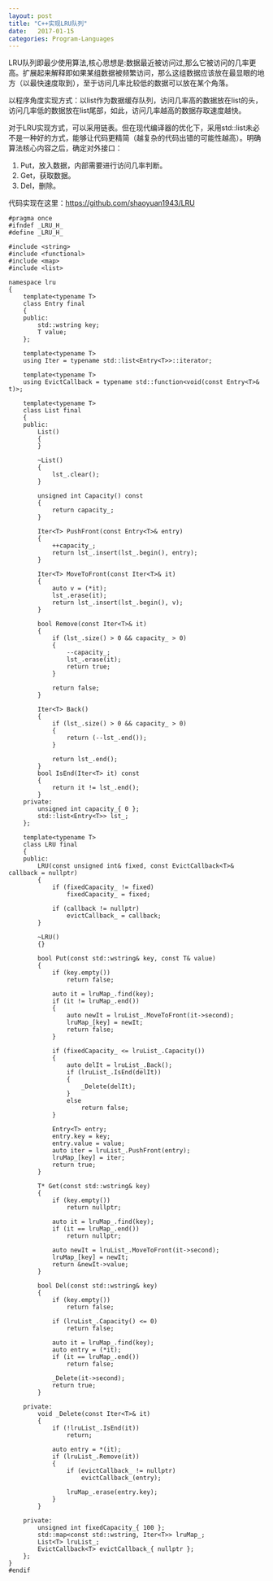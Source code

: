 ```yaml
---
layout: post
title: "C++实现LRU队列"
date:   2017-01-15
categories: Program-Languages
---
```


LRU队列即最少使用算法,核心思想是:数据最近被访问过,那么它被访问的几率更高。扩展起来解释即如果某组数据被频繁访问，那么这组数据应该放在最显眼的地方（以最快速度取到），至于访问几率比较低的数据可以放在某个角落。

以程序角度实现方式：以list作为数据缓存队列，访问几率高的数据放在list的头，访问几率低的数据放在list尾部，如此，访问几率越高的数据存取速度越快。

对于LRU实现方式，可以采用链表。但在现代编译器的优化下，采用std::list未必不是一种好的方式，能够让代码更精简（越复杂的代码出错的可能性越高）。明确算法核心内容之后，确定对外接口：

1. Put，放入数据，内部需要进行访问几率判断。
2. Get，获取数据。
3. Del，删除。

代码实现在这里：https://github.com/shaoyuan1943/LRU

    #pragma once
    #ifndef _LRU_H_
    #define _LRU_H_
    
    #include <string>
    #include <functional>
    #include <map>
    #include <list>
    
    namespace lru
    {
        template<typename T>
        class Entry final
        {
        public:
            std::wstring key;
            T value;
        };
    
        template<typename T>
        using Iter = typename std::list<Entry<T>>::iterator;
        
        template<typename T>
        using EvictCallback = typename std::function<void(const Entry<T>& t)>;
    
        template<typename T>
        class List final
        {
        public:
            List()
            {
            }
            
            ~List()
            {
                lst_.clear();
            }
        
            unsigned int Capacity() const
            {
                return capacity_;
            }
            
            Iter<T> PushFront(const Entry<T>& entry)
            {
                ++capacity_;
                return lst_.insert(lst_.begin(), entry);
            }
            
            Iter<T> MoveToFront(const Iter<T>& it)
            {
                auto v = (*it);
                lst_.erase(it);
                return lst_.insert(lst_.begin(), v);
            }
        
            bool Remove(const Iter<T>& it)
            {
                if (lst_.size() > 0 && capacity_ > 0)
                {
                    --capacity_;
                    lst_.erase(it);
                    return true;
                }
                
                return false;
            }
        	
            Iter<T> Back()
            {
                if (lst_.size() > 0 && capacity_ > 0)
                {
                    return (--lst_.end());
                }
                
                return lst_.end();
            }
            bool IsEnd(Iter<T> it) const
            {
                return it != lst_.end();
            }
        private:
            unsigned int capacity_{ 0 };
            std::list<Entry<T>> lst_;
        };
        
        template<typename T>
        class LRU final
        {
        public:
            LRU(const unsigned int& fixed, const EvictCallback<T>& callback = nullptr)
            {
                if (fixedCapacity_ != fixed)
                    fixedCapacity_ = fixed;
            
                if (callback != nullptr)
                    evictCallback_ = callback;
            }
            
            ~LRU()
            {}
            
            bool Put(const std::wstring& key, const T& value)
            {
                if (key.empty())
                    return false;
                
                auto it = lruMap_.find(key);
                if (it != lruMap_.end())
                {
                    auto newIt = lruList_.MoveToFront(it->second);
                    lruMap_[key] = newIt;
                    return false;
                }
                
                if (fixedCapacity_ <= lruList_.Capacity())
                {
                    auto delIt = lruList_.Back();
                    if (lruList_.IsEnd(delIt))
                    {
                        _Delete(delIt);
                    }
                    else
                        return false;
                }
                
                Entry<T> entry;
                entry.key = key;
                entry.value = value;
                auto iter = lruList_.PushFront(entry);
                lruMap_[key] = iter;
                return true;
            }
            
            T* Get(const std::wstring& key)
            {
                if (key.empty())
                    return nullptr;
                
                auto it = lruMap_.find(key);
                if (it == lruMap_.end())
                    return nullptr;
                
                auto newIt = lruList_.MoveToFront(it->second);
                lruMap_[key] = newIt;
                return &newIt->value;
            }
            
            bool Del(const std::wstring& key)
            {
                if (key.empty())
                    return false;
                
                if (lruList_.Capacity() <= 0)
                    return false;
                
                auto it = lruMap_.find(key);
                auto entry = (*it);
                if (it == lruMap_.end())
                    return false;
                
                _Delete(it->second);
                return true;
            }
        
        private:
            void _Delete(const Iter<T>& it)
            {
                if (!lruList_.IsEnd(it))
                    return;
                
                auto entry = *(it);
                if (lruList_.Remove(it))
                {
                    if (evictCallback_ != nullptr)
                        evictCallback_(entry);
                    
                    lruMap_.erase(entry.key);
                }
            }
        
        private:
            unsigned int fixedCapacity_{ 100 };
            std::map<const std::wstring, Iter<T>> lruMap_;
            List<T> lruList_;
            EvictCallback<T> evictCallback_{ nullptr };
        };
    }
    #endif